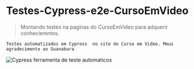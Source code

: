 <h1> Testes-Cypress-e2e-CursoEmVideo </h1>

>Montando testes na paginas do CursoEmVideo para adquerir conheciemntos.

```
Testes automatizados em Cypress  no site do Curso em Video. Meus agradecimento ao Guanabara
```

![Cypress ferramenta de teste automaticos](https://user-images.githubusercontent.com/82292112/192773788-31669230-f705-41f0-a3a0-2c1a629e08aa.png)

